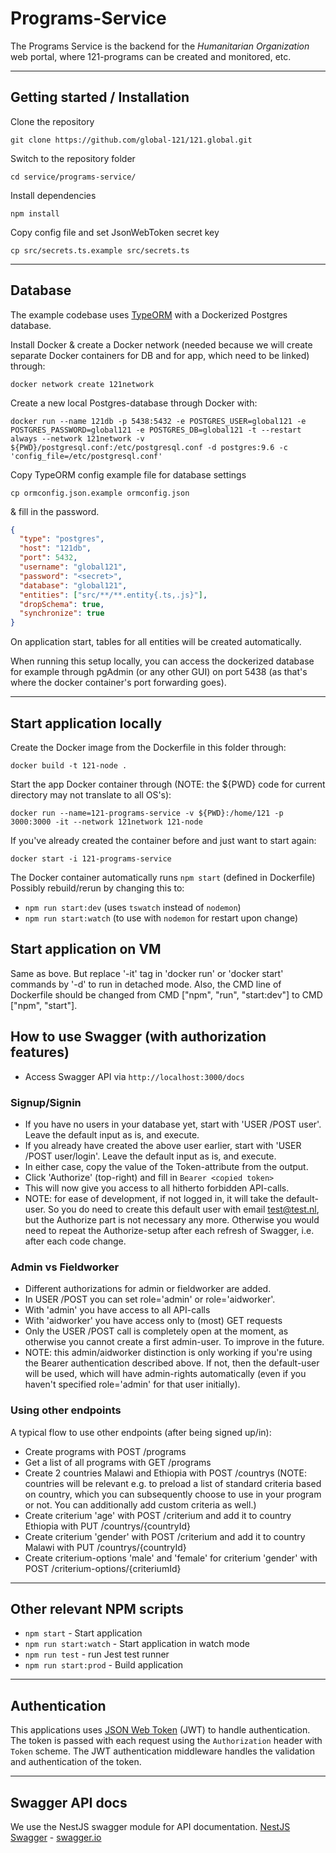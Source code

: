Programs-Service
================

The Programs Service is the backend for the  *Humanitarian Organization* web portal, where 121-programs can be created and monitored, etc.

----------

## Getting started / Installation

Clone the repository

    git clone https://github.com/global-121/121.global.git

Switch to the repository folder

    cd service/programs-service/

Install dependencies

    npm install

Copy config file and set JsonWebToken secret key

    cp src/secrets.ts.example src/secrets.ts

----------

## Database

The example codebase uses [TypeORM](http://typeorm.io/) with a Dockerized Postgres database.

Install Docker & create a Docker network (needed because we will create separate Docker containers for DB and for app, which need to be linked) through:

    docker network create 121network

Create a new local Postgres-database through Docker with:

    docker run --name 121db -p 5438:5432 -e POSTGRES_USER=global121 -e POSTGRES_PASSWORD=global121 -e POSTGRES_DB=global121 -t --restart always --network 121network -v ${PWD}/postgresql.conf:/etc/postgresql.conf -d postgres:9.6 -c 'config_file=/etc/postgresql.conf'

Copy TypeORM config example file for database settings

    cp ormconfig.json.example ormconfig.json

& fill in the password.

```json
{
  "type": "postgres",
  "host": "121db",
  "port": 5432,
  "username": "global121",
  "password": "<secret>",
  "database": "global121",
  "entities": ["src/**/**.entity{.ts,.js}"],
  "dropSchema": true,
  "synchronize": true
}
```

On application start, tables for all entities will be created automatically.

When running this setup locally, you can access the dockerized database for example through pgAdmin (or any other GUI) on port 5438 (as that's where the docker container's port forwarding goes).

----------

## Start application locally

Create the Docker image from the Dockerfile in this folder through:

    docker build -t 121-node .

Start the app Docker container through (NOTE: the ${PWD} code for current directory may not translate to all OS's):

    docker run --name=121-programs-service -v ${PWD}:/home/121 -p 3000:3000 -it --network 121network 121-node

If you've already created the container before and just want to start again:

    docker start -i 121-programs-service

The Docker container automatically runs `npm start` (defined in Dockerfile)
Possibly rebuild/rerun by changing this to:
- `npm run start:dev` (uses `tswatch` instead of `nodemon`)
- `npm run start:watch` (to use with `nodemon` for restart upon change)

## Start application on VM

Same as bove. But replace '-it' tag in 'docker run' or 'docker start' commands by '-d' to run in detached mode.
Also, the CMD line of Dockerfile should be changed from CMD ["npm", "run", "start:dev"] to CMD ["npm", "start"].

## How to use Swagger (with authorization features)
- Access Swagger API via `http://localhost:3000/docs`
### Signup/Signin
- If you have no users in your database yet, start with 'USER /POST user'. Leave the default input as is, and execute.
- If you already have created the above user earlier, start with 'USER /POST user/login'. Leave the default input as is, and execute.
- In either case, copy the value of the Token-attribute from the output.
- Click 'Authorize' (top-right) and fill in `Bearer <copied token>`
- This will now give you access to all hitherto forbidden API-calls.
- NOTE: for ease of development, if not logged in, it will take the default-user. So you do need to create this default user with email test@test.nl, but the Authorize part is not necessary any more. Otherwise you would need to repeat the Authorize-setup after each refresh of Swagger, i.e. after each code change.
### Admin vs Fieldworker
- Different authorizations for admin or fieldworker are added.
- In USER /POST you can set role='admin' or role='aidworker'.
- With 'admin' you have access to all API-calls
- With 'aidworker' you have access only to (most) GET requests
- Only the USER /POST call is completely open at the moment, as otherwise you cannot create a first admin-user. To improve in the future.
- NOTE: this admin/aidworker distinction is only working if you're using the Bearer authentication described above. If not, then the default-user will be used, which will have admin-rights automatically (even if you haven't specified role='admin' for that user initially).
### Using other endpoints
A typical flow to use other endpoints (after being signed up/in):
- Create programs with POST /programs
- Get a list of all programs with GET /programs 
- Create 2 countries Malawi and Ethiopia with POST /countrys (NOTE: countries will be relevant e.g. to preload a list of standard criteria based on country, which you can subsequently choose to use in your program or not. You can additionally add custom criteria as well.)
- Create criterium 'age' with POST /criterium and add it to country Ethiopia with PUT /countrys/{countryId}
- Create criterium 'gender' with POST /criterium and add it to country Malawi with PUT /countrys/{countryId}
- Create criterium-options 'male' and 'female' for criterium 'gender' with POST /criterium-options/{criteriumId}



----------

## Other relevant NPM scripts

- `npm start` - Start application
- `npm run start:watch` - Start application in watch mode
- `npm run test` - run Jest test runner
- `npm run start:prod` - Build application

----------

## Authentication

This applications uses [JSON Web Token](https://jwt.io/) (JWT) to handle authentication. The token is passed with each request using the `Authorization` header with `Token` scheme. The JWT authentication middleware handles the validation and authentication of the token.

----------

## Swagger API docs

We use the NestJS swagger module for API documentation. [NestJS Swagger](https://github.com/nestjs/swagger) - [swagger.io](https://swagger.io/)
